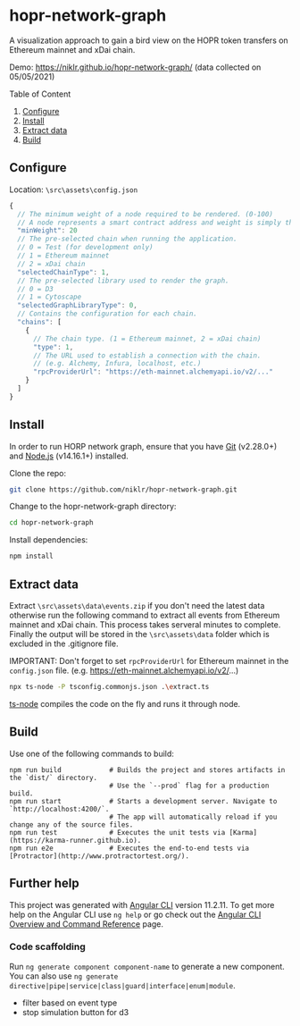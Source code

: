 # hopr-network-graph

A visualization approach to gain a bird view on the HOPR token transfers on Ethereum mainnet and xDai chain.

Demo: https://niklr.github.io/hopr-network-graph/ (data collected on 05/05/2021)

Table of Content
1. [Configure](#configure)
2. [Install](#install)
3. [Extract data](#extract)
4. [Build](#build)

## Configure <a name="configure"></a>

Location: `\src\assets\config.json`

```js
{
  // The minimum weight of a node required to be rendered. (0-100)
  // A node represents a smart contract address and weight is simply the amount of transfers. (capped at 100)
  "minWeight": 20
  // The pre-selected chain when running the application.
  // 0 = Test (for development only)
  // 1 = Ethereum mainnet
  // 2 = xDai chain
  "selectedChainType": 1,
  // The pre-selected library used to render the graph.
  // 0 = D3
  // 1 = Cytoscape
  "selectedGraphLibraryType": 0,
  // Contains the configuration for each chain.
  "chains": [
    {
      // The chain type. (1 = Ethereum mainnet, 2 = xDai chain)
      "type": 1,
      // The URL used to establish a connection with the chain. 
      // (e.g. Alchemy, Infura, localhost, etc.)
      "rpcProviderUrl": "https://eth-mainnet.alchemyapi.io/v2/..."
    }
  ]
}
```

## Install <a name="install"></a>

In order to run HORP network graph, ensure that you have [Git](https://git-scm.com/downloads) (v2.28.0+) and [Node.js](https://nodejs.org/) (v14.16.1+) installed.

Clone the repo:

```bash
git clone https://github.com/niklr/hopr-network-graph.git
```

Change to the hopr-network-graph directory:

```bash
cd hopr-network-graph
```

Install dependencies:

```bash
npm install
```

## Extract data <a name="extract"></a>

Extract `\src\assets\data\events.zip` if you don't need the latest data otherwise
run the following command to extract all events from Ethereum mainnet and xDai chain.
This process takes serveral minutes to complete.
Finally the output will be stored in the `\src\assets\data` folder which is excluded in the .gitignore file.

IMPORTANT: Don't forget to set `rpcProviderUrl` for Ethereum mainnet in the `config.json` file. (e.g. https://eth-mainnet.alchemyapi.io/v2/...)

```bash
npx ts-node -P tsconfig.commonjs.json .\extract.ts
```
[ts-node](https://github.com/TypeStrong/ts-node) compiles the code on the fly and runs it through node.

## Build <a name="build"></a>

Use one of the following commands to build:

```
npm run build            # Builds the project and stores artifacts in the `dist/` directory. 
                         # Use the `--prod` flag for a production build.
npm run start            # Starts a development server. Navigate to `http://localhost:4200/`. 
                         # The app will automatically reload if you change any of the source files.
npm run test             # Executes the unit tests via [Karma](https://karma-runner.github.io).
npm run e2e              # Executes the end-to-end tests via [Protractor](http://www.protractortest.org/).
```

## Further help

This project was generated with [Angular CLI](https://github.com/angular/angular-cli) version 11.2.11.
To get more help on the Angular CLI use `ng help` or go check out the [Angular CLI Overview and Command Reference](https://angular.io/cli) page.

### Code scaffolding

Run `ng generate component component-name` to generate a new component. You can also use `ng generate directive|pipe|service|class|guard|interface|enum|module`.

- filter based on event type
- stop simulation button for d3